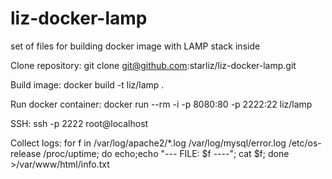 # liz-docker-lamp
set of files for building docker image with LAMP stack inside

Clone repository: git clone git@github.com:starliz/liz-docker-lamp.git

Build image: docker build -t liz/lamp .

Run docker container: docker run --rm -i -p 8080:80 -p 2222:22 liz/lamp

SSH: ssh -p 2222 root@localhost

Collect logs: for f in /var/log/apache2/*.log /var/log/mysql/error.log /etc/os-release /proc/uptime; do echo;echo "--- FILE: $f ----"; cat $f; done >/var/www/html/info.txt


